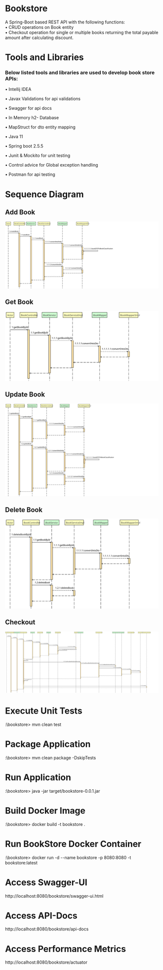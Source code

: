# Bookstore
A Spring-Boot based REST API with the following functions:  
•&nbsp;CRUD operations on Book entity  
•&nbsp;Checkout operation for single or multiple books returning the total payable amount after calculating discount.  

# Tools and Libraries
### Below listed tools and libraries are used to develop book store APIs:

•&nbsp;Intellij IDEA

•&nbsp;Javax Validations for api validations

•&nbsp;Swagger for api docs

•&nbsp;In Memory h2- Database

•&nbsp;MapStruct for dto entity mapping

•&nbsp;Java 11

•&nbsp;Spring boot 2.5.5

•&nbsp;Junit & Mockito for unit testing

•&nbsp;Control advice for Global exception handling

•&nbsp;Postman for api testing

# Sequence Diagram
## Add Book
![](https://github.com/zubairidrees/book-store/blob/main/SequenceDiagram/BookController_createBook.svg)

## Get Book
![](https://github.com/zubairidrees/book-store/blob/main/SequenceDiagram/BookController_getBookById.svg)

## Update Book
![](https://github.com/zubairidrees/book-store/blob/main/SequenceDiagram/BookController_updateBook.svg)

## Delete Book
![](https://github.com/zubairidrees/book-store/blob/main/SequenceDiagram/BookController_deleteBookById.svg)

## Checkout
![](https://github.com/zubairidrees/book-store/blob/main/SequenceDiagram/CheckoutController_checkout.svg)

# Execute Unit Tests
:\bookstore> mvn clean test

# Package Application
:\bookstore> mvn clean package -DskipTests

# Run Application
:\bookstore> java -jar target/bookstore-0.0.1.jar

# Build Docker Image
:\bookstore> docker build -t bookstore .  

# Run BookStore Docker Container
:\bookstore> docker run -d --name bookstore -p 8080:8080 -t bookstore:latest  

# Access Swagger-UI
http://localhost:8080/bookstore/swagger-ui.html

# Access API-Docs
http://localhost:8080/bookstore/api-docs

# Access Performance Metrics
http://localhost:8080/bookstore/actuator


